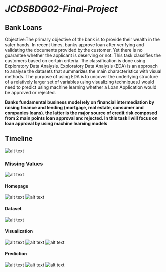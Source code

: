 # *JCDSBDG02-Final-Project*

## Bank Loans

Objective:The primary objective of the bank is to provide their
  wealth in the safer hands. In recent times, banks approve
  loan after verifying and validating the documents provided
  by the customer. Yet there is no guarantee whether the
  applicant is deserving or not. This task classifies the
  customers based on certain criteria. The classification is
  done using Exploratory Data Analysis. Exploratory Data
  Analysis (EDA) is an approach to analyse the datasets that
  summarizes the main characteristics with visual methods.
  The purpose of using EDA is to uncover the underlying
  structure of a relatively larger set of variables using
  visualizing techniques.I would need to predict using machine learning whether a Loan Application would be approved or rejected.

**Banks fundamental business model rely on financial intermediation by raising finance and lending (mortgage, real estate, consumer and companies loans). the latter is the major source of credit risk composed from 2 main points loan approval and rejected. In this task I will focus on loan approval by using machine learning models**

## Timeline

![alt text](https://i.ibb.co/9ntByh8/Screenshot-103.png)

### Missing Values
![alt text](https://i.ibb.co/x50tdmt/Screenshot-104.png)







#### **Homepage**
![alt text](https://i.ibb.co/Jt9bkR8/Screenshot-90.png)
![alt text](https://i.ibb.co/R9Hcszr/Screenshot-92.png)
#### **Dataset**
![alt text](https://i.ibb.co/X84Ynp6/Screenshot-95.png)
#### **Visualization**
![alt text](https://i.ibb.co/VWBQH7J/Screenshot-94.png)
![alt text](https://i.ibb.co/2SrfFsx/Screenshot-93.png)
![alt text](https://i.ibb.co/MGMYCgg/Screenshot-91.png)
#### **Prediction**
![alt text](https://i.ibb.co/b77VVn6/Screenshot-96.png)
![alt text](https://i.ibb.co/z8HXF2H/Screenshot-98.png)
![alt text](https://i.ibb.co/QbkMJW9/Screenshot-97.png)







